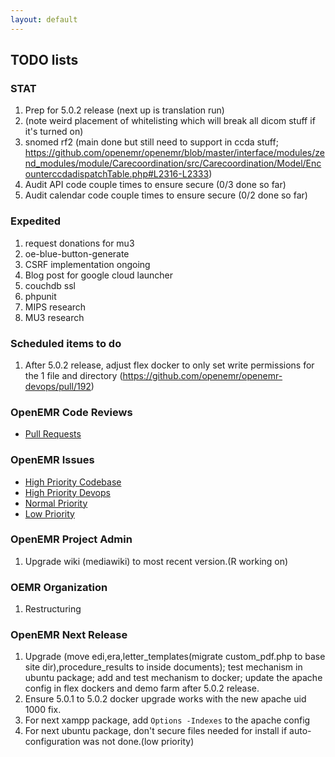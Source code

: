 ```yaml
---
layout: default
---
```

## TODO lists

### STAT
1. Prep for 5.0.2 release (next up is translation run)
1. (note weird placement of whitelisting which will break all dicom stuff if it's turned on)
1. snomed rf2 (main done but still need to support in ccda stuff; https://github.com/openemr/openemr/blob/master/interface/modules/zend_modules/module/Carecoordination/src/Carecoordination/Model/EncounterccdadispatchTable.php#L2316-L2333)
1. Audit API code couple times to ensure secure (0/3 done so far)
1. Audit calendar code couple times to ensure secure (0/2 done so far)

### Expedited
1. request donations for mu3
1. oe-blue-button-generate
1. CSRF implementation ongoing
1. Blog post for google cloud launcher
1. couchdb ssl
1. phpunit
1. MIPS research
1. MU3 research

### Scheduled items to do
1. After 5.0.2 release, adjust flex docker to only set write permissions for the 1 file and directory (https://github.com/openemr/openemr-devops/pull/192)

### OpenEMR Code Reviews
* [Pull Requests](https://github.com/openemr/openemr/pulls)

### OpenEMR Issues
* [High Priority Codebase](https://github.com/openemr/openemr/milestone/4)
* [High Priority Devops](https://github.com/openemr/openemr-devops/milestone/1)
* [Normal Priority](https://github.com/openemr/openemr/milestone/5)
* [Low Priority](https://github.com/openemr/openemr/milestone/6)

### OpenEMR Project Admin
1. Upgrade wiki (mediawiki) to most recent version.(R working on)

### OEMR Organization
1. Restructuring

### OpenEMR Next Release
1. Upgrade (move edi,era,letter_templates(migrate custom_pdf.php to base site dir),procedure_results to inside documents); test mechanism in ubuntu package; add and test mechanism to docker; update the apache config in flex dockers and demo farm after 5.0.2 release.
1. Ensure 5.0.1 to 5.0.2 docker upgrade works with the new apache uid 1000 fix.
1. For next xampp package, add `Options -Indexes` to the apache config
1. For next ubuntu package, don't secure files needed for install if auto-configuration was not done.(low priority)

